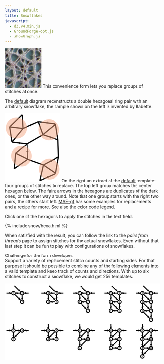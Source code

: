 ```yaml
---
layout: default
title: Snowflakes
javascript:
  - d3.v4.min.js
  - GroundForge-opt.js
  - showGraph.js
---
```


![sample](sample.png?align=left)
This convenience form lets you replace groups of stitches at once.

The [default](?) diagram reconstructs a double hexagonal ring pair with an arbitrary snowflake,
the sample shown on the left is invented by Babette.

![](capture-extract.svg?align=right)
On the right an extract of the [default](?) template: four groups of stitches to replace.
The top left group matches the center hexagon below.
The faint arrows in the hexagons are duplicates of the dark ones, or the other way around.
Note that one group starts with the right two  pairs, the others start left.
[MAE-gf] has some examples for replacements and a recipe for more.
See also the color code [legend]. 

[MAE-gf]: /MAE-gf/docs/snow-stitches/#examples
[legend]: /GroundForge-help/color-rules

Click one of the hexagons to apply the stitches in the text field.

<script>{% include snow/hexa.js %}</script>
{% include snow/hexa.html %}

When satisfied with the result, you can follow the link to the _pairs from threads_ page to assign stitches for the actual snowflakes.
Even without that last step it can be fun to play with configurations of snowflakes.

Challenge for the form developer:  
Support a variety of replacement stitch counts and starting sides.
For that purpose it should be possible to combine any of the following elements into a valid template
and keep track of counts and directions.
With up to six stitches to construct a snowflake, we would get 256 templates.

![](plaits.svg)
